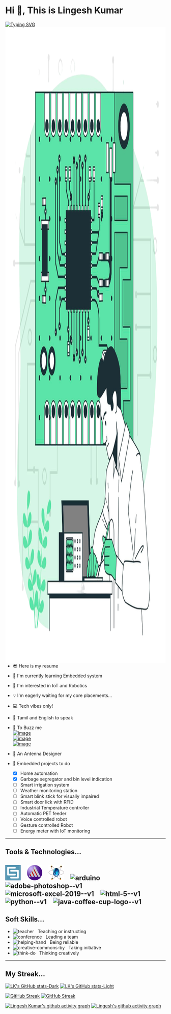 # Hi 👋,  This is **Lingesh Kumar**

[![Typing SVG](https://readme-typing-svg.demolab.com?font=&size=14&pause=1000&color=FFFFFF&repeat=false&width=435&lines=Electronics+and+Communication+Engineering+Student)](https://git.io/typing-svg)
<img align="right" width="2000" height="2000" src="https://github.com/lingeshkumarkamaraj/lingeshkumarkamaraj/blob/main/printed-circuit-board-concept-illustration.png" alt="Electronics"/>

- 😎 Here is my resume
- 🛜 I'm currently learning Embedded system
- 🤖 I'm interested in IoT and Robotics
- 💡 I'm eagerly waiting for my core placements...
- 💻 Tech vibes only!
- 🔖 Tamil and English to speak
- 💬 To Buzz me <br>
   [ ![image](https://img.shields.io/badge/LinkedIn-0077B5?style=for-the-badge&logo=linkedin&logoColor=white)](www.linkedin.com/in/lingesh-kumar-kamaraj-49772327a)  <br> 
    [![image](https://img.shields.io/badge/Gmail-D14836?style=for-the-badge&logo=gmail&logoColor=white)](https://mail.google.com/mail/u/0/?tab=rm&ogbl#inbox?compose=GTvVlcSMVJLdNTQXlzLWKWBsJftjtGGNTDmdDwxTdcwRvfqgrHQCbCQjwvWxDvMpFZTFmmtvMWDNw)<br>
    [![image](https://img.shields.io/badge/Instagram-E4405F?style=for-the-badge&logo=instagram&logoColor=white)](https://www.instagram.com/this__is__lk?utm_source=qr)

- 📡 An Antenna Designer
- 🦾 Embedded projects to do 
    - [x] Home automation 
    - [x] Garbage segregator and bin level indication 
    - [ ] Smart irrigation system 
    - [ ] Weather monitoring station 
    - [ ] Smart blink stick for visually impaired 
    - [ ] Smart door lick with RFID 
    - [ ] Industrial Temperature controller 
    - [ ] Automatic PET feeder 
    - [ ] Voice controlled robot 
    - [ ] Gesture controlled Robot 
    - [ ] Energy meter with IoT monitoring 
---
## Tools & Technologies...
![Image](https://github.com/lingeshkumarkamaraj/lingeshkumarkamaraj/blob/main/CST.png) &nbsp;&nbsp; ![Image](https://github.com/lingeshkumarkamaraj/lingeshkumarkamaraj/blob/main/resize-174815513114553816581965692.png) &nbsp;&nbsp; ![Image](https://github.com/lingeshkumarkamaraj/lingeshkumarkamaraj/blob/main/proteus.png) &nbsp;&nbsp; <img width="48" height="48" src="https://img.icons8.com/fluency/48/arduino.png" alt="arduino"/> &nbsp;&nbsp; <img width="48" height="48" src="https://img.icons8.com/color/48/adobe-photoshop--v1.png" alt="adobe-photoshop--v1"/> &nbsp;&nbsp; <img width="48" height="48" src="https://img.icons8.com/color/48/microsoft-excel-2019--v1.png" alt="microsoft-excel-2019--v1"/> &nbsp;&nbsp; <img width="48" height="48" src="https://img.icons8.com/color/48/html-5--v1.png" alt="html-5--v1"/> &nbsp;&nbsp; <img width="48" height="48" src="https://img.icons8.com/color/48/python--v1.png" alt="python--v1"/> &nbsp;&nbsp; <img width="48" height="48" src="https://img.icons8.com/color/48/java-coffee-cup-logo--v1.png" alt="java-coffee-cup-logo--v1"/> <br>
---
## Soft Skills...
- <img width="25" height="25" src="https://img.icons8.com/color/48/teacher.png" alt="teacher"/> &nbsp; Teaching or instructing 
- <img width="25" height="25" src="https://img.icons8.com/parakeet/48/conference.png" alt="conference"/> &nbsp; Leading a team
- <img width="25" height="25" src="https://img.icons8.com/stencil/32/helping-hand.png" alt="helping-hand"/> &nbsp; Being reliable
- <img width="25" height="25" src="https://img.icons8.com/fluency/48/creative-commons-by.png" alt="creative-commons-by"/> &nbsp; Taking initiative
- <img width="25" height="25" src="https://img.icons8.com/color/48/think-do.png" alt="think-do"/> &nbsp; Thinking creatively
---
## My Streak...
[![LK's GitHub stats-Dark](https://github-readme-stats.vercel.app/api?username=lingeshkumarkamaraj&show_icons=true&theme=vision-friendly-dark#gh-dark-mode-only)](https://github.com/lingeshkumarkamaraj/github-readme-stats#gh-dark-mode-only)
[![LK's GitHub stats-Light](https://github-readme-stats.vercel.app/api?username=lingeshkumarkamaraj&show_icons=true&theme=gruvbox_light#gh-light-mode-only)](https://github.com/lingeshkumarkamaraj/github-readme-stats#gh-light-mode-only)

[![GitHub Streak](https://github-readme-streak-stats.herokuapp.com?user=lingeshkumarkamaraj&theme=dark&border#gh-dark-mode-only_radius=5)](https://git.io/streak-stats#gh-dark-mode-only)
[![GitHub Streak](https://github-readme-streak-stats.herokuapp.com?user=lingeshkumarkamaraj#gh-light-mode-only_radius=5)](https://git.io/streak-stats#gh-light-mode-only)

[![Lingesh Kumar's github activity graph](https://github-readme-activity-graph.vercel.app/graph?username=lingeshkumarkamaraj&bg_color=000000&color=ffffff&line=ffb000&point=332300&area=true&hide_border=true#gh-dark-mode-only)](https://github.com/ashutosh00710/github-readme-activity-graph#gh-dark-mode-only)
[![Lingesh's github activity graph](https://github-readme-activity-graph.vercel.app/graph?username=lingeshkumarkamaraj&bg_color=ffffff&color=000000&line=c08931&point=edd9a3&area=true&hide_border=true#gh-light-mode-only)](https://github.com/ashutosh00710/github-readme-activity-graph#gh-light-mode-only)
